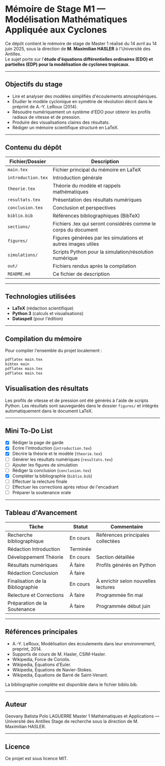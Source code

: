 # Mémoire de Stage M1 — Modélisation Mathématiques Appliquée aux Cyclones

Ce dépôt contient le mémoire de stage de Master 1 réalisé du 14 avril au 14 juin 2025, sous la direction de **M. Maximilian HASLER** à l'Université des Antilles.  
Le sujet porte sur l'**étude d'équations différentielles ordinaires (EDO) et partielles (EDP) pour la modélisation de cyclones tropicaux**.

---

## Objectifs du stage

- Lire et analyser des modèles simplifiés d'écoulements atmosphériques.
- Étudier le modèle cyclonique en symétrie de révolution décrit dans le préprint de A.-Y. LeRoux (2014).
- Résoudre numériquement un système d'EDO pour obtenir les profils radiaux de vitesse et de pression.
- Produire des visualisations claires des résultats.
- Rédiger un mémoire scientifique structuré en LaTeX.

---

## Contenu du dépôt

| Fichier/Dossier    | Description                                                    |
|--------------------|----------------------------------------------------------------|
| `main.tex`         | Fichier principal du mémoire en LaTeX                          |
| `introduction.tex` | Introduction générale                                          |
| `theorie.tex`      | Théorie du modèle et rappels mathématiques                     |
| `resultats.tex`    | Présentation des résultats numériques                          |
| `conclusion.tex`   | Conclusion et perspectives                                     |
| `biblio.bib`       | Références bibliographiques (BibTeX)                           |
| `sections/`        | Fichiers .tex qui seront considérés comme le corps du document |
| `figures/`         | Figures générées par les simulations et autres images utiles   |
| `simulations/`     | Scripts Python pour la simulation/résolution numérique         |
| `out/`             | Fichiers rendus après la compilation                           |
| `README.md`        | Ce fichier de description                                      |

---

## Technologies utilisées

- **LaTeX** (rédaction scientifique)
- **Python 3** (calculs et visualisations)
- **Dataspell** (pour l'édition)

---

## Compilation du mémoire

Pour compiler l'ensemble du projet localement :

```bash
pdflatex main.tex
bibtex main
pdflatex main.tex
pdflatex main.tex
```

## Visualisation des résultats
Les profils de vitesse et de pression ont été générés à l'aide de scripts Python.
Les résultats sont sauvegardés dans le dossier `figures/` et intégrés automatiquement dans le document LaTeX.

---

## Mini To-Do List

- [x] Rédiger la page de garde
- [x] Écrire l'introduction (`introduction.tex`)
- [x] Décrire la théorie et le modèle (`theorie.tex`)
- [ ] Générer les résultats numériques (`resultats.tex`)
- [ ] Ajouter les figures de simulation
- [ ] Rédiger la conclusion (`conclusion.tex`)
- [x] Compléter la bibliographie (`biblio.bib`)
- [ ] Effectuer la relecture finale
- [ ] Effectuer les corrections après retour de l'encadrant
- [ ] Préparer la soutenance orale

---

## Tableau d'Avancement

| Tâche                            | Statut   | Commentaire                         |
|----------------------------------|----------|-------------------------------------|
| Recherche bibliographique        | En cours | Références principales collectées   |
| Rédaction Introduction           | Terminée |                                     |
| Développement Théorie            | En cours | Section détaillée                   |
| Résultats numériques             | À faire  | Profils générés en Python           |
| Rédaction Conclusion             | À faire  |                                     |
| Finalisation de la Bibliographie | En cours | À enrichir selon nouvelles lectures |
| Relecture et Corrections         | À faire  | Programmée fin mai                  |
| Préparation de la Soutenance     | À faire  | Programmée début juin               |

---

## Références principales
- A.-Y. LeRoux, Modélisation des écoulements dans leur environnement, preprint, 2014.
- Supports de cours de M. Hasler, CSIM-Hasler.
- Wikipedia, Force de Coriolis.
- Wikipedia, Équations d'Euler.
- Wikipedia, Équations de Navier-Stokes.
- Wikipedia, Équations de Barré de Saint-Venant.

La bibliographie complète est disponible dans le fichier biblio.bib.

---

## Auteur
Geovany Batista Polo LAGUERRE
Master 1 Mathématiques et Applications — Université des Antilles
Stage de recherche sous la direction de M. Maximilian HASLER.

---

## Licence
Ce projet est sous licence MIT.